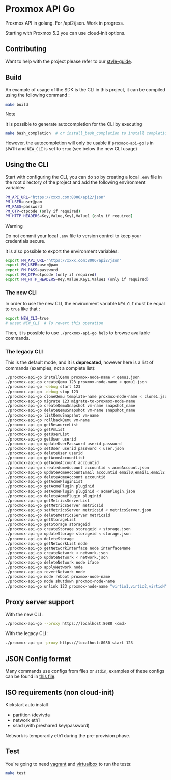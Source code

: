 # Proxmox API Go

Proxmox API in golang. For /api2/json. Work in progress.

Starting with Proxmox 5.2 you can use cloud-init options.

## Contributing

Want to help with the project please refer to our [style-guide](docs/style-guide/style-guide.md).

## Build

An example of usage of the SDK is the CLI in this project, it can be compiled using the following command :

```sh
make build
```

> [!NOTE]
> It is possible to generate autocompletion for the CLI by executing
> ```sh
> make bash_completion  # or install_bash_completion to install completion locally
> ```
> However, the autocompletion will only be usable if `proxmox-api-go` is in `$PATH` and `NEW_CLI` is set to `true` (see below the new CLI usage)

## Using the CLI

Start with configuring the CLI, you can do so by creating a local `.env` file in the root directory of the project and add the following environment variables:

```sh
PM_API_URL="https://xxxx.com:8006/api2/json"
PM_USER=user@pam
PM_PASS=password
PM_OTP=otpcode (only if required)
PM_HTTP_HEADERS=Key,Value,Key1,Value1 (only if required)
```

> [!WARNING]
> Do not commit your local `.env` file to version control to keep your credentials secure.

It is also possible to export the environment variables:

```sh
export PM_API_URL="https://xxxx.com:8006/api2/json"
export PM_USER=user@pam
export PM_PASS=password
export PM_OTP=otpcode (only if required)
export PM_HTTP_HEADERS=Key,Value,Key1,Value1 (only if required)
```

### The new CLI

In order to use the new CLI, the environment variable `NEW_CLI` must be equal to `true` like that :

```sh
export NEW_CLI=true
# unset NEW_CLI  # To revert this operation
```

Then, it is possible to use `./proxmox-api-go help` to browse available commands.

### The legacy CLI

This is the default mode, and it is **deprecated**, however here is a list of commands (examples, not a complete list):

```sh
./proxmox-api-go installQemu proxmox-node-name < qemu1.json
./proxmox-api-go createQemu 123 proxmox-node-name < qemu1.json
./proxmox-api-go -debug start 123
./proxmox-api-go -debug stop 123
./proxmox-api-go cloneQemu template-name proxmox-node-name < clone1.json
./proxmox-api-go migrate 123 migrate-to-proxmox-node-name
./proxmox-api-go createQemuSnapshot vm-name snapshot_name
./proxmox-api-go deleteQemuSnapshot vm-name snapshot_name
./proxmox-api-go listQemuSnapshot vm-name
./proxmox-api-go rollbackQemu vm-name
./proxmox-api-go getResourceList
./proxmox-api-go getVmList
./proxmox-api-go getUserList
./proxmox-api-go getUser userid
./proxmox-api-go updateUserPassword userid password
./proxmox-api-go setUser userid password < user.json
./proxmox-api-go deleteUser userid
./proxmox-api-go getAcmeAccountList
./proxmox-api-go getAcmeAccount accountid
./proxmox-api-go createAcmeAccount accountid < acmeAccount.json
./proxmox-api-go updateAcmeAccountEmail accountid email0,email1,email2
./proxmox-api-go deleteAcmeAccount accountid
./proxmox-api-go getAcmePluginList
./proxmox-api-go getAcmePlugin pluginid
./proxmox-api-go setAcmePlugin pluginid < acmePlugin.json
./proxmox-api-go deleteAcmePlugin pluginid
./proxmox-api-go getMetricsServerList
./proxmox-api-go getMetricsServer metricsid
./proxmox-api-go setMetricsServer metricsid < metricsServer.json
./proxmox-api-go deleteMetricsServer metricsid
./proxmox-api-go getStorageList
./proxmox-api-go getStorage storageid
./proxmox-api-go createStorage storageid < storage.json
./proxmox-api-go updateStorage storageid < storage.json
./proxmox-api-go deleteStorage
./proxmox-api-go getNetworkList node
./proxmox-api-go getNetworkInterface node interfaceName
./proxmox-api-go createNetwork < network.json
./proxmox-api-go updateNetwork < network.json
./proxmox-api-go deleteNetwork node iface
./proxmox-api-go applyNetwork node
./proxmox-api-go revertNetwork node
./proxmox-api-go node reboot proxmox-node-name
./proxmox-api-go node shutdown proxmox-node-name
./proxmox-api-go unlink 123 proxmox-node-name "virtio1,virtio2,virtioN" [false|true]
```

## Proxy server support

With the new CLI :

```sh
./proxmox-api-go --proxy https://localhost:8080 <cmd>
```

With the legacy CLI :

```sh
./proxmox-api-go -proxy https://localhost:8080 start 123
```

## JSON Config format

Many commands use configs from files or `stdin`, examples of these configs can be found in [this file](./docs/config-examples.md).

## ISO requirements (non cloud-init)

Kickstart auto install

- partition /dev/vda
- network eth1
- sshd (with preshared key/password)

Network is temporarily eth1 during the pre-provision phase.

## Test

You're going to need [vagrant](https://www.vagrantup.com/downloads) and [virtualbox](https://www.virtualbox.org/wiki/Downloads) to run the tests:

```sh
make test
```
